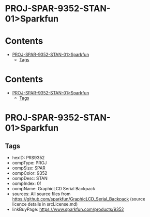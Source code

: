 
PROJ-SPAR-9352-STAN-01>Sparkfun
===============================

Contents
========

* [PROJ-SPAR-9352-STAN-01>Sparkfun](#proj-spar-9352-stan-01sparkfun)
	* [Tags](#tags)

Contents
========

* [PROJ-SPAR-9352-STAN-01>Sparkfun](#proj-spar-9352-stan-01sparkfun)
	* [Tags](#tags)

# PROJ-SPAR-9352-STAN-01>Sparkfun

## Tags

- hexID: PRS9352
- oompType: PROJ
- oompSize: SPAR
- oompColor: 9352
- oompDesc: STAN
- oompIndex: 01
- oompName: GraphicLCD Serial Backpack
- sources: All source files from https://github.com/sparkfun/GraphicLCD_Serial_Backpack (source licence details in srcLicense.md)
- linkBuyPage: https://www.sparkfun.com/products/9352

